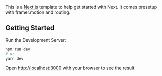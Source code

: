 This is a [Next.js](https://nextjs.org/) template to help get started with Next. It comes presetup with framer.motion and routing.

## Getting Started

Run the Development Server:

```bash
npm run dev
# or
yarn dev
```

Open [http://localhost:3000](http://localhost:3000) with your browser to see the result.
